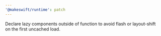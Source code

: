 ```yaml
---
'@makeswift/runtime': patch
---
```


Declare lazy components outside of function to avoid flash or layout-shift on the first uncached load.
